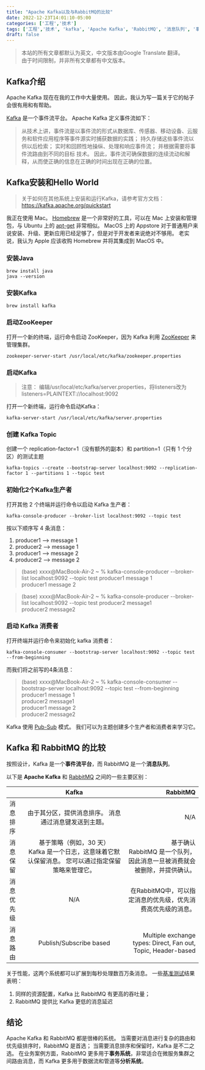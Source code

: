 ```yaml
---
title: "Apache Kafka以及与RabbitMQ的比较"  
date: 2022-12-23T14:01:10-05:00
categories: ['工程','技术']   
tags: ['工程','技术', 'kafka', 'Apache Kafka', 'RabbitMQ', '消息队列', '事件流式处理', '事件流']   
draft: false
---
```


> 本站的所有文章都默认为英文，中文版本由Google Translate 翻译。  
> 由于时间限制，并非所有文章都有中文版本。


## Kafka介绍
Apache Kafka 现在在我的工作中大量使用。 因此，我认为写一篇关于它的帖子会很有用和有帮助。

[Kafka](https://kafka.apache.org/documentation/) 是一个事件流平台。 Apache Kafka 定义事件流如下：

>从技术上讲，事件流是以事件流的形式从数据库、传感器、移动设备、云服务和软件应用程序等事件源实时捕获数据的实践；
> 持久存储这些事件流以供以后检索； 实时和回顾性地操纵、处理和响应事件流； 并根据需要将事件流路由到不同的目标
> 技术。 因此，事件流可确保数据的连续流动和解释，从而使正确的信息在正确的时间出现在正确的位置。

## Kafka安装和Hello World

>关于如何在其他系统上安装和运行Kafka，请参考官方文档：
>https://kafka.apache.org/quickstart

我正在使用 Mac。 [Homebrew](https://brew.sh/) 是一个非常好的工具，可以在 Mac 上安装和管理包，与 Ubuntu 上的 [apt-get](https://help.ubuntu.com/community/AptGet/Howto)  非常相似。 
MacOS 上的 Appstore 对于普通用户来说安装、升级、更新应用已经足够了，但是对于开发者来说绝对不够用。 老实说，我认为 Apple 应该收购 Homebrew 并将其集成到 MacOS 中。

### 安装Java
```shell
brew install java
java --version
```

### 安装Kafka
```shell
brew install kafka
```

### 启动ZooKeeper
打开一个新的终端，运行命令启动 ZooKeeper，因为 Kafka 利用 [ZooKeeper](https://zookeeper.apache.org/) 来管理集群。

```shell
zookeeper-server-start /usr/local/etc/kafka/zookeeper.properties
```
### 启动Kafka
>注意：
>编辑/usr/local/etc/kafka/server.properties，将listeners改为listeners=PLAINTEXT://localhost:9092

打开一个新终端，运行命令启动Kafka：
```shell
kafka-server-start /usr/local/etc/kafka/server.properties
```

### 创建 Kafka Topic
创建一个 replication-factor=1（没有额外的副本）和 partition=1（只有 1 个分区）的测试主题

```shell
kafka-topics --create --bootstrap-server localhost:9092 --replication-factor 1 --partitions 1 --topic test
```

### 初始化2个Kafka生产者
打开其他 2 个终端并运行命令以启动 Kafka 生产者：

```shell
kafka-console-producer --broker-list localhost:9092 --topic test
```
按以下顺序写 4 条消息：
1. producer1 --> message 1
2. producer2 --> message 1
3. producer1 --> message 2
4. producer2 --> message 2

>(base) xxxx@MacBook-Air-2 ~ % kafka-console-producer --broker-list localhost:9092 --topic test
>producer1 message 1  
>producer1 message 2

>(base) xxxx@MacBook-Air-2 ~ % kafka-console-producer --broker-list localhost:9092 --topic test
>producer2 message1   
>producer2 message2

### 启动 Kafka 消费者
打开终端并运行命令来初始化 kafka 消费者：
```shell
kafka-console-consumer --bootstrap-server localhost:9092 --topic test --from-beginning
```
而我们将之前写的4条消息：

>(base) xxxx@MacBook-Air-2 ~ % kafka-console-consumer --bootstrap-server localhost:9092 --topic test --from-beginning  
>producer1 message 1  
>producer2 message1  
>producer1 message 2  
>producer2 message2  

Kafka 使用 [Pub-Sub](https://en.wikipedia.org/wiki/Publish%E2%80%93subscribe_pattern) 模式。 我们可以为主题创建多个生产者和消费者来学习它。

## Kafka 和 RabbitMQ 的比较
按照设计，Kafka 是一个**事件流平台**，而 RabbitMQ 是一个**消息队列**。

以下是 **Apache Kafka** 和 [RabbitMQ](https://www.rabbitmq.com/) 之间的一些主要区别：

|       |                                                                           Kafka                                                                           |                                                                                                                    RabbitMQ |
|:------|:---------------------------------------------------------------------------------------------------------------------------------------------------------:|----------------------------------------------------------------------------------------------------------------------------:|
| 消息排序  |                            由于其分区，提供消息排序。 消息通过消息键发送到主题。                             |                                                                                                                         N/A |
| 消息保留  | 基于策略（例如，30 天）<br/> Kafka 是一个日志，这意味着它默认保留消息。 您可以通过指定保留策略来管理它。 | 基于确认<br/>RabbitMQ 是一个队列，因此消息一旦被消费就会被删除，并提供确认。|
| 消息优先级 |                                                                            N/A                                                                            |                               在RabbitMQ中，可以指定消息的优先级，优先消费高优先级的消息。 |
| 消息路由  |                                                                  Publish/Subscribe based                                                                  |                                                               Multiple exchange types: Direct, Fan out, Topic, Header-based |


关于性能，这两个系统都可以扩展到每秒处理数百万条消息。 一些[基准测试](https://www.confluent.io/blog/kafka-fastest-messaging-system/)结果表明：
1. 同样的资源配置，Kafka 比 RabbitMQ 有更高的吞吐量；
2. RabbitMQ 提供比 Kafka 更低的消息延迟

## 结论
Apache Kafka 和 RabbitMQ 都是很棒的系统。 当需要对消息进行复杂的路由和优先级排序时，RabbitMQ 是首选； 当需要消息排序和保留时，Kafka 是不二之选。
在业务案例方面，RabbitMQ 更多用于**事务系统**，非常适合在微服务集群之间路由消息，而 Kafka 更多用于数据流和管道等**分析系统**。
